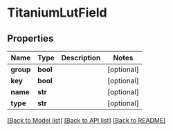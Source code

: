 # TitaniumLutField


## Properties
Name | Type | Description | Notes
------------ | ------------- | ------------- | -------------
**group** | **bool** |  | [optional] 
**key** | **bool** |  | [optional] 
**name** | **str** |  | [optional] 
**type** | **str** |  | [optional] 

[[Back to Model list]](../README.md#documentation-for-models) [[Back to API list]](../README.md#documentation-for-api-endpoints) [[Back to README]](../README.md)


